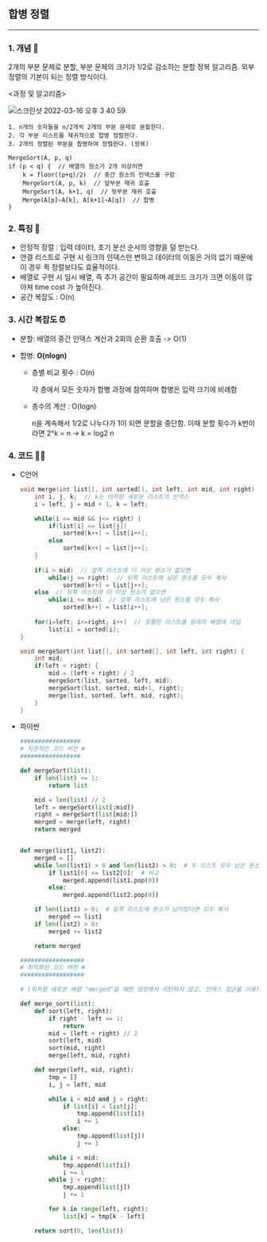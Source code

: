 ## 합병 정렬
---

### 1. 개념 🌱

2개의 부분 문제로 분할, 부분 문제의 크기가 1/2로 감소하는 분할 정복 알고리즘. 외부 정렬의 기본이 되는 정렬 방식이다. 

<과정 및 알고리즘>

![스크린샷 2022-03-16 오후 3 40 59](https://user-images.githubusercontent.com/77239220/158531513-c1269a3d-5efe-45b4-a6c5-2cd152fbaf46.png)

    1. n개의 숫자들을 n/2개씩 2개의 부분 문제로 분할한다.
    2. 각 부분 리스트를 재귀적으로 합병 정렬한다.
    3. 2개의 정렬된 부분을 합병하여 정렬한다. (정복)

    MergeSort(A, p, q)
    if (p < q) {  // 배열의 원소가 2개 이상이면 
        k = floor((p+q)/2)  // 중간 원소의 인덱스를 구함
        MergeSort(A, p, k)  // 앞부분 재귀 호출
        MergeSort(A, k+1, q)  // 뒷부분 재귀 호출
        Merge(A[p]~A[k], A[k+1]~A[q])  // 합병
    }

### 2. 특징 🌸

- 안정적 정렬 : 입력 데이터, 초기 분산 순서의 영향을 덜 받는다. 
- 연결 리스트로 구현 시 링크의 인덱스만 변하고 데이터의 이동은 거의 없기 때문에 이 경우 퀵 정렬보다도 효율적이다.
- 배열로 구현 시 임시 배열, 즉 추가 공간이 필요하며 레코드 크기가 크면 이동이 많아져 time cost 가 높아진다. 
- 공간 복잡도 : O(n)

### 3. 시간 복잡도 ⏰
- 분할: 배열의 중간 인덱스 계산과 2회의 순환 호출 -> O(1)
- 합병: **O(nlogn)**
    
    - 층별 비교 횟수 : O(n) 
        
        각 층에서 모든 숫자가 합병 과정에 참여하며 합병은 입력 크기에 비례함

    - 층수의 계산 : O(logn)

        n을 계속해서 1/2로 나누다가 1이 되면 분할을 중단함. 이때 분할 횟수가 k번이라면 2^k = n -> k = log2 n

### 4. 코드 🧑‍💻

- C언어
    ```c
    void merge(int list[], int sorted[], int left, int mid, int right) {
        int i, j, k;  // k는 머지된 새로운 리스트의 인덱스
        i = left, j = mid + 1, k = left;

        while(i <= mid && j<= right) {
            if(list[i] <= list[j])
                sorted[k++] = list[i++];
            else
                sorted[k++] = list[j++];
        }
        
        if(i > mid)  // 앞쪽 리스트에 더 이상 원소가 없으면
            while(j <= right)  // 뒤쪽 리스트에 남은 원소를 모두 복사
                sorted[k++] = list[j++];
        else  // 뒤쪽 리스트에 더 이상 원소가 없으면
            while(i <= mid)  // 앞쪽 리스트에 남은 원소를 모두 복사
                sorted[k++] = list[i++];
        
        for(i=left; i<=right; i++)  // 정렬된 리스트를 원래의 배열에 대입
            list[i] = sorted[i];
    }

    void mergeSort(int list[], int sorted[], int left, int right) {
        int mid;
        if(left < right) {
            mid = (left + right) / 2
            mergeSort(list, sorted, left, mid);
            mergeSort(list, sorted, mid+1, right);
            merge(list, sorted, left, mid, right);
        }
    }
    ```

- 파이썬
    ```python
    #################
    # 직관적인 코드 버전 #
    #################

    def mergeSort(list):
        if len(list) <= 1:
            return list

        mid = len(list) // 2
        left = mergeSort(list[:mid])
        right = mergeSort(list[mid:])
        merged = merge(left, right)
        return merged


    def merge(list1, list2):
        merged = []
        while len(list1) > 0 and len(list2) > 0:  # 두 리스트 모두 남은 원소가 존재하는 동안
            if list1[0] <= list2[0]:  # 비교
                merged.append(list1.pop(0))
            else:
                merged.append(list2.pop(0))

        if len(list1) > 0:  # 앞쪽 리스트에 원소가 남아있다면 모두 복사
            merged += list1
        if len(list2) > 0:
            merged += list2

        return merged

    ##################
    # 최적화된 코드 버전 #
    ##################

    # (위처럼 새로운 배열 "merged"을 매번 생성해서 리턴하지 않고, 인덱스 접근을 이용해 배열을 안에서 업데이트시키는 방식)

    def merge_sort(list):
        def sort(left, right):
            if right - left <= 1:
                return
            mid = (left + right) // 2
            sort(left, mid)
            sort(mid, right)
            merge(left, mid, right)

        def merge(left, mid, right):
            tmp = []
            i, j = left, mid

            while i < mid and j < right:
                if list[i] < list[j]:
                    tmp.append(list[i])
                    i += 1
                else:
                    tmp.append(list[j])
                    j += 1

            while i < mid:
                tmp.append(list[i])
                i += 1
            while j < right:
                tmp.append(list[j])
                j += 1

            for k in range(left, right):
                list[k] = tmp[k - left]

        return sort(0, len(list))
    ```